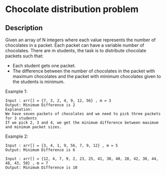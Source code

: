 # Chocolate distribution problem 

## Description

Given an array of N integers where each value represents the number of chocolates in a packet. Each packet can have a variable number of chocolates. There are m students, the task is to distribute chocolate packets such that: 

- Each student gets one packet.
- The difference between the number of chocolates in the packet with maximum chocolates and the packet with minimum chocolates given to the students is minimum.
 
Example 1:


```
Input : arr[] = {7, 3, 2, 4, 9, 12, 56} , m = 3 
Output: Minimum Difference is 2 
Explanation:
We have seven packets of chocolates and we need to pick three packets for 3 students 
If we pick 2, 3 and 4, we get the minimum difference between maximum and minimum packet sizes.
```

Example 2:

```
Input : arr[] = {3, 4, 1, 9, 56, 7, 9, 12} , m = 5 
Output: Minimum Difference is 6 

Input : arr[] = {12, 4, 7, 9, 2, 23, 25, 41, 30, 40, 28, 42, 30, 44, 48, 43, 50} , m = 7 
Output: Minimum Difference is 10 
```

